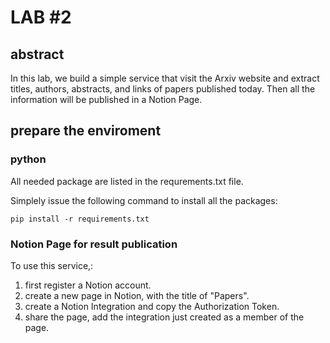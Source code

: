 # LAB #2

## abstract
In this lab, we build a simple service that visit the Arxiv website and extract 
titles, authors, abstracts, and links of papers published today.
Then all the information will be published in a Notion Page.

## prepare the enviroment

### python
All needed package are listed in the requrements.txt file. 

Simplely issue the following command to install all the packages:

` pip install -r requirements.txt `

### Notion Page for result publication
To use this service,:
1.  first register a Notion account.
2. create a new page in Notion, with the title of "Papers".
3. create a Notion Integration and copy the Authorization Token.
4. share the page, add the integration just created as a member of the page.
